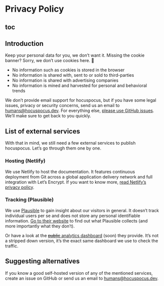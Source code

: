 # Privacy Policy

## toc

## Introduction
Keep your personal data for you, we don’t want it. Missing the cookie banner? Sorry, we don’t use cookies here. 🍪

* No information such as cookies is stored in the browser
* No information is shared with, sent to or sold to third-parties
* No information is shared with advertising companies
* No information is mined and harvested for personal and behavioral trends

We don’t provide email support for hocuspocus, but if you have some legal issues, privacy or security concerns, send us an email to [humans@hocuspocus.dev](mailto:humans@hocuspocus.dev). For everything else, [please use GitHub issues](https://github.com/ueberdosis/hocuspocus-issues/issues). We’ll make sure to get back to you quickly.

## List of external services
With that in mind, we still need a few external services to publish hocuspocus. Let’s go through them one by one.

### Hosting (Netlify)
We use Netlify to host the documentation. It features continuous deployment from Git across a global application delivery network and full integration with Let’s Encrypt. If you want to know more, [read Netlify’s privacy policy](https://www.netlify.com/privacy/).

### Tracking (Plausible)
We use [Plausible](https://plausible.io/) to gain insight about our visitors in general. It doesn’t track individual users per se and does not store any personal identifiable information. [Go to their website](https://plausible.io/) to find out what Plausible collects (and more importantly what they don’t).

Or have a look at the [~~public~~ analytics dashboard](https://plausible.io/hocuspocus.dev) (soon) they provide. It’s not a stripped down version, it’s the exact same dashboard we use to check the traffic.

<!-- ### Search (Algolia)
We use [Algolia DocSearch](https://docsearch.algolia.com/) to offer search functionality for the documentation. They crawl the same pages as you see once every day. If you click on the search field on top of this page, their search interface pops up.

If you want to know more about what data they collect and process, [read their privacy policy](https://www.algolia.com/policies/privacy/). -->

## Suggesting alternatives
If you know a good self-hosted version of any of the mentioned services, create an issue on GitHub or send us an email to [humans@hocuspocus.dev](mailto:humans@hocuspocus.dev).
